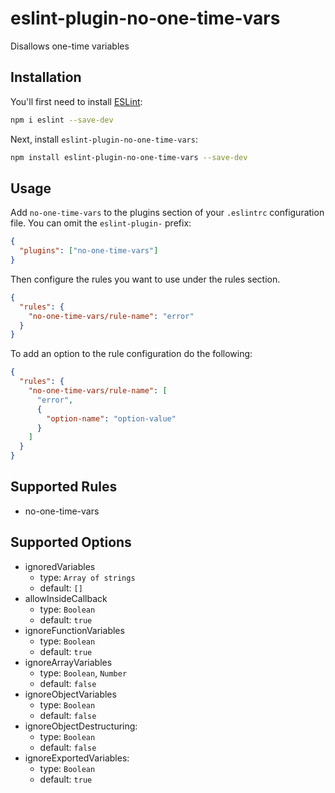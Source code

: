 # eslint-plugin-no-one-time-vars

Disallows one-time variables

## Installation

You'll first need to install [ESLint](https://eslint.org/):

```sh
npm i eslint --save-dev
```

Next, install `eslint-plugin-no-one-time-vars`:

```sh
npm install eslint-plugin-no-one-time-vars --save-dev
```

## Usage

Add `no-one-time-vars` to the plugins section of your `.eslintrc` configuration
file. You can omit the `eslint-plugin-` prefix:

```json
{
  "plugins": ["no-one-time-vars"]
}
```

Then configure the rules you want to use under the rules section.

```json
{
  "rules": {
    "no-one-time-vars/rule-name": "error"
  }
}
```

To add an option to the rule configuration do the following:

```json
{
  "rules": {
    "no-one-time-vars/rule-name": [
      "error",
      {
        "option-name": "option-value"
      }
    ]
  }
}
```

## Supported Rules

- no-one-time-vars

## Supported Options

- ignoredVariables
  - type: `Array of strings`
  - default: `[]`
- allowInsideCallback
  - type: `Boolean`
  - default: `true`
- ignoreFunctionVariables
  - type: `Boolean`
  - default: `true`
- ignoreArrayVariables
  - type: `Boolean`, `Number`
  - default: `false`
- ignoreObjectVariables
  - type: `Boolean`
  - default: `false`
- ignoreObjectDestructuring:
  - type: `Boolean`
  - default: `false`
- ignoreExportedVariables:
  - type: `Boolean`
  - default: `true`
